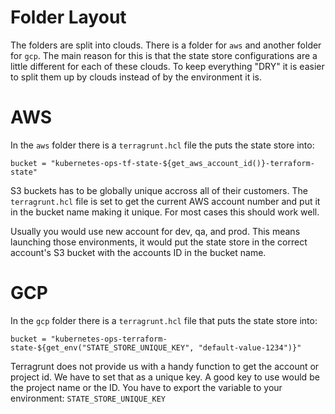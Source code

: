 Folder Layout
==============

The folders are split into clouds.  There is a folder for `aws` and another folder for `gcp`.  The main reason for this is that the state store configurations are a little different for each of these clouds.  To keep everything "DRY" it is easier to split them up by clouds instead of by the environment it is.

# AWS

In the `aws` folder there is a `terragrunt.hcl` file the puts the state store into:

```
bucket = "kubernetes-ops-tf-state-${get_aws_account_id()}-terraform-state"
```

S3 buckets has to be globally unique accross all of their customers.  The `terragrunt.hcl` file is set to get the current AWS account number and put it in the bucket name making it unique.  For most cases this should work well.

Usually you would use new account for dev, qa, and prod.  This means launching those environments, it would put the state store in the correct account's S3 bucket with the accounts ID in the bucket name.

# GCP
In the `gcp` folder there is a `terragrunt.hcl` file that puts the state store into:

```
bucket = "kubernetes-ops-terraform-state-${get_env("STATE_STORE_UNIQUE_KEY", "default-value-1234")}"
```

Terragrunt does not provide us with a handy function to get the account or project id.  We have to set that as a unique key.  A good key to use would be the project name or the ID.  You have to export the variable to your environment: `STATE_STORE_UNIQUE_KEY`
